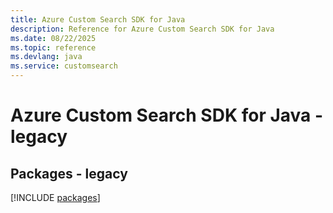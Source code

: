 ```yaml
---
title: Azure Custom Search SDK for Java
description: Reference for Azure Custom Search SDK for Java
ms.date: 08/22/2025
ms.topic: reference
ms.devlang: java
ms.service: customsearch
---
```

# Azure Custom Search SDK for Java - legacy
## Packages - legacy
[!INCLUDE [packages](custom-search-index.md)]